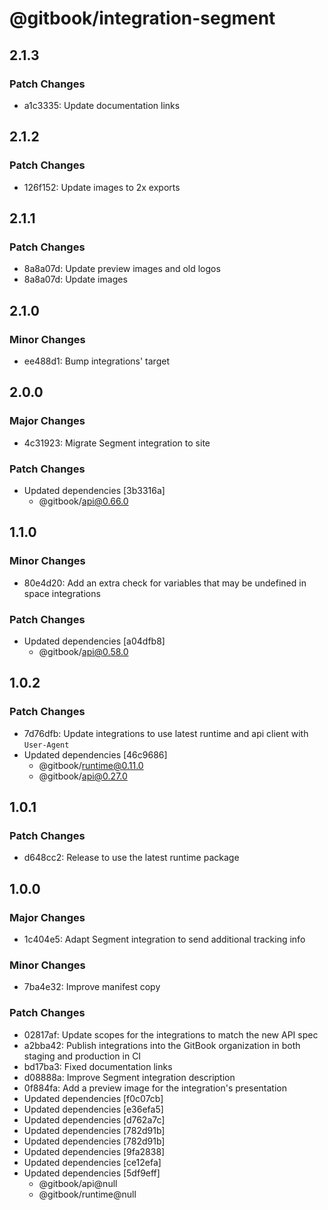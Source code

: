 # @gitbook/integration-segment

## 2.1.3

### Patch Changes

- a1c3335: Update documentation links

## 2.1.2

### Patch Changes

- 126f152: Update images to 2x exports

## 2.1.1

### Patch Changes

- 8a8a07d: Update preview images and old logos
- 8a8a07d: Update images

## 2.1.0

### Minor Changes

- ee488d1: Bump integrations' target

## 2.0.0

### Major Changes

- 4c31923: Migrate Segment integration to site

### Patch Changes

- Updated dependencies [3b3316a]
    - @gitbook/api@0.66.0

## 1.1.0

### Minor Changes

- 80e4d20: Add an extra check for variables that may be undefined in space integrations

### Patch Changes

- Updated dependencies [a04dfb8]
    - @gitbook/api@0.58.0

## 1.0.2

### Patch Changes

- 7d76dfb: Update integrations to use latest runtime and api client with `User-Agent`
- Updated dependencies [46c9686]
    - @gitbook/runtime@0.11.0
    - @gitbook/api@0.27.0

## 1.0.1

### Patch Changes

- d648cc2: Release to use the latest runtime package

## 1.0.0

### Major Changes

- 1c404e5: Adapt Segment integration to send additional tracking info

### Minor Changes

- 7ba4e32: Improve manifest copy

### Patch Changes

- 02817af: Update scopes for the integrations to match the new API spec
- a2bba42: Publish integrations into the GitBook organization in both staging and production in CI
- bd17ba3: Fixed documentation links
- d08888a: Improve Segment integration description
- 0f884fa: Add a preview image for the integration's presentation
- Updated dependencies [f0c07cb]
- Updated dependencies [e36efa5]
- Updated dependencies [d762a7c]
- Updated dependencies [782d91b]
- Updated dependencies [782d91b]
- Updated dependencies [9fa2838]
- Updated dependencies [ce12efa]
- Updated dependencies [5df9eff]
    - @gitbook/api@null
    - @gitbook/runtime@null
